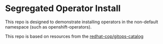 # Segregated Operator Install

This repo is designed to demonstrate installing operators in the non-default namespace (such as openshift-operators).

This repo is based on resources from the [redhat-cop/gitops-catalog](https://github.com/redhat-cop/gitops-catalog)